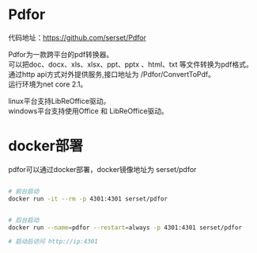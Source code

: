 # Pdfor

代码地址：<https://github.com/serset/Pdfor>

Pdfor为一款跨平台的pdf转换器。  
可以把doc、docx、xls、xlsx、ppt、pptx 、html、txt 等文件转换为pdf格式。  
通过http api方式对外提供服务,接口地址为 /Pdfor/ConvertToPdf。  
运行环境为net core 2.1。  


linux平台支持LibReOffice驱动。  
windows平台支持使用Office 和 LibReOffice驱动。



# docker部署
pdfor可以通过docker部署，docker镜像地址为 serset/pdfor

``` bash

# 前台启动 
docker run -it --rm -p 4301:4301 serset/pdfor


# 后台启动 
docker run --name=pdfor --restart=always -p 4301:4301 serset/pdfor

# 启动后访问 http://ip:4301

```



